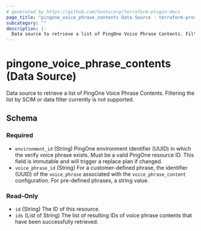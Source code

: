 ```yaml
---
# generated by https://github.com/hashicorp/terraform-plugin-docs
page_title: "pingone_voice_phrase_contents Data Source - terraform-provider-pingone"
subcategory: ""
description: |-
  Data source to retrieve a list of PingOne Voice Phrase Contents. Filtering the list by SCIM or data filter currently is not supported.
---
```


# pingone_voice_phrase_contents (Data Source)

Data source to retrieve a list of PingOne Voice Phrase Contents. Filtering the list by SCIM or data filter currently is not supported.



<!-- schema generated by tfplugindocs -->
## Schema

### Required

- `environment_id` (String) PingOne environment identifier (UUID) in which the verify voice phrase exists.  Must be a valid PingOne resource ID.  This field is immutable and will trigger a replace plan if changed.
- `voice_phrase_id` (String) For a customer-defined phrase, the identifier (UUID) of the `voice_phrase` associated with the `voice_phrase_content` configuration. For pre-defined phrases, a string value.

### Read-Only

- `id` (String) The ID of this resource.
- `ids` (List of String) The list of resulting IDs of voice phrase contents that have been successfully retrieved.
